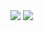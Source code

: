   <img style="border: none" src="https://github-readme-stats-eight-theta.vercel.app/api?username=rft0&show_icons=true&theme=algolia&include_all_commits=true&count_private=true"/>
  <img style="border: none" src="https://github-readme-stats-eight-theta.vercel.app/api/top-langs/?username=rft0&layout=compact&langs_count=8&theme=algolia"/>
